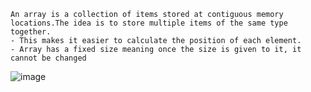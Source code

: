 ```
An array is a collection of items stored at contiguous memory locations.The idea is to store multiple items of the same type 
together.
- This makes it easier to calculate the position of each element.
- Array has a fixed size meaning once the size is given to it, it cannot be changed
```
![image](https://user-images.githubusercontent.com/59710234/173143558-d222e582-8155-450a-9ff3-8f145718b8d2.png)
